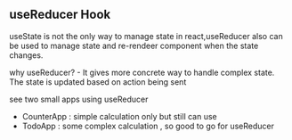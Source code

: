 useReducer Hook
-----------------

useState is not the only way to manage state in react,useReducer also can be used to manage state and re-rendeer component when the state changes.

why useReducer? - It gives more concrete way to handle complex state. The state is updated based on action being sent

see two small apps using useReducer
- CounterApp : simple calculation only but still can use
- TodoApp : some complex calculation , so good to go for useReducer


